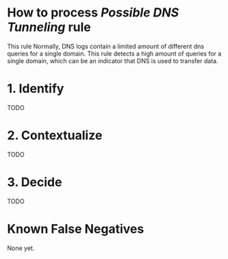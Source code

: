 # How to process *Possible DNS Tunneling* rule
This rule Normally, DNS logs contain a limited amount of different dns queries for a single domain. This rule detects a high amount of queries for a single domain, which can be an indicator that DNS is used to transfer data.

# 1. Identify
TODO

# 2. Contextualize
TODO

# 3. Decide
TODO

# Known False Negatives
None yet.
